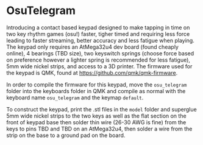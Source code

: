 # OsuTelegram
Introducing a contact based keypad designed to make tapping in time on two key rhythm games (osu!) faster, tigher timed and requiring less force leading to faster streaming, better accuracy and less fatigue when playing. The keypad only requires an AtMega32u4 dev board (found cheaply online), 4 bearings (TBD size), two keyswitch springs (choose force based on preference however a lighter spring is recommended for less fatigue), 5mm wide nickel strips, and access to a 3D printer. The firmware used for the keypad is QMK, found at https://github.com/qmk/qmk-firmware.

In order to compile the firmware for this keypad, move the `osu_telegram` folder into the keyboards folder in QMK and compile as normal with the keyboard name `osu_telegram` and the keymap `default`.

To construct the keypad, print the .stl files in the `model` folder and superglue 5mm wide nickel strips to the two keys as well as the flat section on the front of keypad base then solder thin wire (26-30 AWG is fine) from the keys to pins TBD and TBD on an AtMega32u4, then solder a wire from the strip on the base to a ground pad on the board.
